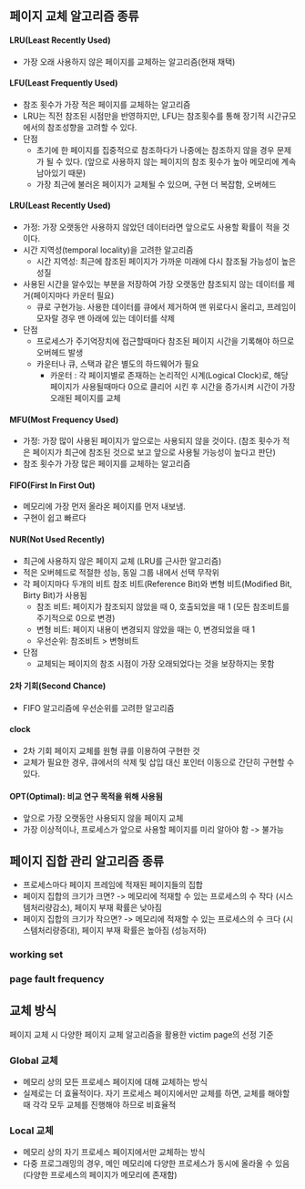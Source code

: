 ## 페이지 교체 알고리즘 종류

#### LRU(Least Recently Used)
- 가장 오래 사용하지 않은 페이지를 교체하는 알고리즘(현재 채택)

#### LFU(Least Frequently Used)
- 참조 횟수가 가장 적은 페이지를 교체하는 알고리즘
- LRU는 직전 참조된 시점만을 반영하지만, LFU는 참조횟수를 통해 장기적 시간규모에서의 참조성향을 고려할 수 있다.
- 단점
  - 초기에 한 페이지를 집중적으로 참조하다가 나중에는 참조하지 않을 경우 문제가 될 수 있다. (앞으로 사용하지 않는 페이지의 참조 횟수가 높아 메모리에 계속 남아있기 때문)
  - 가장 최근에 불러온 페이지가 교체될 수 있으며, 구현 더 복잡함, 오버헤드

#### LRU(Least Recently Used)
- 가정: 가장 오랫동안 사용하지 않았던 데이터라면 앞으로도 사용할 확률이 적을 것이다.
- 시간 지역성(temporal locality)을 고려한 알고리즘
  - 시간 지역성: 최근에 참조된 페이지가 가까운 미래에 다시 참조될 가능성이 높은 성질
- 사용된 시간을 알수있는 부분을 저장하여 가장 오랫동안 참조되지 않는 데이터를 제거(페이지마다 카운터 필요)
  - 큐로 구현가능. 사용한 데이터를 큐에서 제거하여 맨 위로다시 올리고, 프레임이 모자랄 경우 맨 아래에 있는 데이터를 삭제
- 단점
  - 프로세스가 주기억장치에 접근할때마다 참조된 페이지 시간을 기록해야 하므로 오버헤드 발생
  - 카운터나 큐, 스택과 같은 별도의 하드웨어가 필요
    - 카운터 : 각 페이지별로 존재하는 논리적인 시계(Logical Clock)로, 해당 페이지가 사용될때마다 0으로 클리어 시킨 후 시간을 증가시켜 시간이 가장 오래된 페이지를 교체

#### MFU(Most Frequency Used)
- 가정: 가장 많이 사용된 페이지가 앞으로는 사용되지 않을 것이다. (참조 횟수가 적은 페이지가 최근에 참조된 것으로 보고 앞으로 사용될 가능성이 높다고 판단)
- 참조 횟수가 가장 많은 페이지를 교체하는 알고리즘

#### FIFO(First In First Out)
- 메모리에 가장 먼저 올라온 페이지를 먼저 내보냄.
- 구현이 쉽고 빠르다

#### NUR(Not Used Recently)
- 최근에 사용하지 않은 페이지 교체 (LRU를 근사한 알고리즘)
- 적은 오버헤드로 적절한 성능, 동일 그룹 내에서 선택 무작위
- 각 페이지마다 두개의 비트 참조 비트(Reference Bit)와 변형 비트(Modified Bit, Birty Bit)가 사용됨
  - 참조 비트: 페이지가 참조되지 않았을 때 0, 호출되었을 때 1 (모든 참조비트를 주기적으로 0으로 변경)
  - 변형 비트: 페이지 내용이 변경되지 않았을 때는 0, 변경되었을 때 1
  - 우선순위: 참조비트 > 변형비트
- 단점
  - 교체되는 페이지의 참조 시점이 가장 오래되었다는 것을 보장하지는 못함

#### 2차 기회(Second Chance)
- FIFO 알고리즘에 우선순위를 고려한 알고리즘

#### clock
- 2차 기회 페이지 교체를 원형 큐를 이용하여 구현한 것
- 교체가 필요한 경우, 큐에서의 삭제 및 삽입 대신 포인터 이동으로 간단히 구현할 수 있다.

#### OPT(Optimal): **비교 연구 목적을 위해 사용됨**
- 앞으로 가장 오랫동안 사용되지 않을 페이지 교체
- 가장 이상적이나, 프로세스가 앞으로 사용할 페이지를 미리 알아야 함 -> 불가능


## 페이지 집합 관리 알고리즘 종류
- 프로세스마다 페이지 프레임에 적재된 페이지들의 집합
- 페이지 집합의 크기가 크면? -> 메모리에 적재할 수 있는 프로세스의 수 작다 (시스템처리량감소), 페이지 부재 확률은 낮아짐
- 페이지 집합의 크기가 작으면? -> 메모리에 적재할 수 있는 프로세스의 수 크다 (시스템처리량증대), 페이지 부재 확률은 높아짐 (성능저하)

### working set

### page fault frequency


## 교체 방식
페이지 교체 시 다양한 페이지 교체 알고리즘을 활용한 victim page의 선정 기준

### Global 교체
- 메모리 상의 모든 프로세스 페이지에 대해 교체하는 방식
- 실제로는 더 효율적이다. 자기 프로세스 페이지에서만 교체를 하면, 교체를 해야할 때 각각 모두 교체를 진행해야 하므로 비효율적

### Local 교체
- 메모리 상의 자기 프로세스 페이지에서만 교체하는 방식
- 다중 프로그래밍의 경우, 메인 메모리에 다양한 프로세스가 동시에 올라올 수 있음 (다양한 프로세스의 페이지가 메모리에 존재함)
